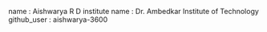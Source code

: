 name : Aishwarya R D
institute name : Dr. Ambedkar Institute of Technology
github_user : aishwarya-3600
